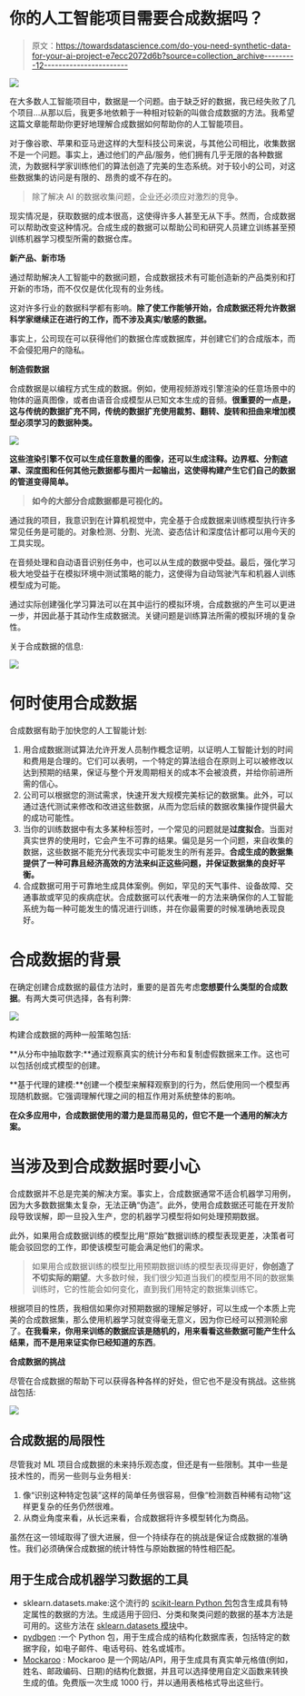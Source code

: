 # 你的人工智能项目需要合成数据吗？

> 原文：<https://towardsdatascience.com/do-you-need-synthetic-data-for-your-ai-project-e7ecc2072d6b?source=collection_archive---------12----------------------->

![](img/6186bb824632ded96776c7ef9b1a2325.png)

在大多数人工智能项目中，数据是一个问题。由于缺乏好的数据，我已经失败了几个项目…从那以后，我更多地依赖于一种相对较新的叫做合成数据的方法。我希望这篇文章能帮助你更好地理解合成数据如何帮助你的人工智能项目。

对于像谷歌、苹果和亚马逊这样的大型科技公司来说，与其他公司相比，收集数据不是一个问题。事实上，通过他们的产品/服务，他们拥有几乎无限的各种数据流，为数据科学家训练他们的算法创造了完美的生态系统。对于较小的公司，对这些数据集的访问是有限的、昂贵的或不存在的。

> 除了解决 AI 的数据收集问题，企业还必须应对激烈的竞争。

现实情况是，获取数据的成本很高，这使得许多人甚至无从下手。然而，合成数据可以帮助改变这种情况。合成生成的数据可以帮助公司和研究人员建立训练甚至预训练机器学习模型所需的数据仓库。

**新产品、新市场**

通过帮助解决人工智能中的数据问题，合成数据技术有可能创造新的产品类别和打开新的市场，而不仅仅是优化现有的业务线。

这对许多行业的数据科学都有影响。**除了使工作能够开始，合成数据还将允许数据科学家继续正在进行的工作，而不涉及真实/敏感的数据。**

事实上，公司现在可以获得他们的数据仓库或数据库，并创建它们的合成版本，而不会侵犯用户的隐私。

**制造假数据**

合成数据是以编程方式生成的数据。例如，使用视频游戏引擎渲染的任意场景中的物体的逼真图像，或者由语音合成模型从已知文本生成的音频。**很重要的一点是，这与传统的数据扩充不同，传统的数据扩充使用裁剪、翻转、旋转和扭曲来增加模型必须学习的数据种类。**

![](img/79cd7fbf0809ad4fbca2bb292849eea1.png)

**这些渲染引擎不仅可以生成任意数量的图像，还可以生成注释。边界框、分割遮罩、深度图和任何其他元数据都与图片一起输出，这使得构建产生它们自己的数据的管道变得简单。**

> **如今的大部分合成数据都是可视化的。**

通过我的项目，我意识到在计算机视觉中，完全基于合成数据来训练模型执行许多常见任务是可能的。对象检测、分割、光流、姿态估计和深度估计都可以用今天的工具实现。

在音频处理和自动语音识别任务中，也可以从生成的数据中受益。最后，强化学习极大地受益于在模拟环境中测试策略的能力，这使得为自动驾驶汽车和机器人训练模型成为可能。

通过实际创建强化学习算法可以在其中运行的模拟环境，合成数据的产生可以更进一步，并因此基于其动作生成数据流。关键问题是训练算法所需的模拟环境的复杂性。

关于合成数据的信息:

![](img/98d373a6ae834cbc8fafec0498df7478.png)

# 何时使用合成数据

合成数据有助于加快您的人工智能计划:

1.  用合成数据测试算法允许开发人员制作概念证明，以证明人工智能计划的时间和费用是合理的。它们可以表明，一个特定的算法组合在原则上可以被修改以达到预期的结果，保证与整个开发周期相关的成本不会被浪费，并给你前进所需的信心。
2.  公司可以根据您的测试需求，快速开发大规模完美标记的数据集。此外，可以通过迭代测试来修改和改进这些数据，从而为您后续的数据收集操作提供最大的成功可能性。
3.  当你的训练数据中有太多某种标签时，一个常见的问题就是**过度拟合**。当面对真实世界的使用时，它会产生不可靠的结果。偏见是另一个问题，来自收集的数据，这些数据不能充分代表现实中可能发生的所有差异。**合成生成的数据集提供了一种可靠且经济高效的方法来纠正这些问题，并保证数据集的良好平衡。**
4.  合成数据可用于可靠地生成具体案例。例如，罕见的天气事件、设备故障、交通事故或罕见的疾病症状。合成数据可以代表唯一的方法来确保你的人工智能系统为每一种可能发生的情况进行训练，并在你最需要的时候准确地表现良好。

# 合成数据的背景

在确定创建合成数据的最佳方法时，重要的是首先考虑**您想要什么类型的合成数据**。有两大类可供选择，各有利弊:

![](img/1a511ad4e93894b33e927a7c33e38211.png)

构建合成数据的两种一般策略包括:

**从分布中抽取数字:**通过观察真实的统计分布和复制虚假数据来工作。这也可以包括创成式模型的创建。

**基于代理的建模:**创建一个模型来解释观察到的行为，然后使用同一个模型再现随机数据。它强调理解代理之间的相互作用对系统整体的影响。

**在众多应用中，合成数据使用的潜力是显而易见的，但它不是一个通用的解决方案。**

# 当涉及到合成数据时要小心

合成数据并不总是完美的解决方案。事实上，合成数据通常不适合机器学习用例，因为大多数数据集太复杂，无法正确“伪造”。此外，使用合成数据还可能在开发阶段导致误解，即一旦投入生产，您的机器学习模型将如何处理预期数据。

此外，如果用合成数据训练的模型比用“原始”数据训练的模型表现更差，决策者可能会驳回您的工作，即使该模型可能会满足他们的需求。

> 如果用合成数据训练的模型比用预期数据训练的模型表现得更好，**你创造了不切实际的期望**。大多数时候，我们很少知道当我们的模型用不同的数据集训练时，它的性能会如何变化，直到我们用特定的数据集训练它。

根据项目的性质，我相信如果你对预期数据的理解足够好，可以生成一个本质上完美的合成数据集，那么使用机器学习就变得毫无意义，因为你已经可以预测轮廓了。**在我看来，你用来训练的数据应该是随机的，用来看看这些数据可能产生什么结果，而不是用来证实你已经知道的东西**。

**合成数据的挑战**

尽管在合成数据的帮助下可以获得各种各样的好处，但它也不是没有挑战。这些挑战包括:

![](img/5c25366d44d6559cd10330782f32a080.png)

## 合成数据的局限性

尽管我对 ML 项目合成数据的未来持乐观态度，但还是有一些限制。其中一些是技术性的，而另一些则与业务相关:

1.  像“识别这种特定包装”这样的简单任务很容易，但像“检测数百种稀有动物”这样更复杂的任务仍然很难。
2.  从商业角度来看，从长远来看，合成数据将许多模型转化为商品。

虽然在这一领域取得了很大进展，但一个持续存在的挑战是保证合成数据的准确性。我们必须确保合成数据的统计特性与原始数据的特性相匹配。

## 用于生成合成机器学习数据的工具

*   sklearn.datasets.make:这个流行的 [scikit-learn Python 包](https://scikit-learn.org/stable/index.html)包含生成具有特定属性的数据的方法。生成适用于回归、分类和聚类问题的数据的基本方法是可用的。这些方法在 [sklearn.datasets 模块](https://scikit-learn.org/stable/modules/classes.html#samples-generator)中。
*   [pydbgen](/introducing-pydbgen-a-random-dataframe-database-table-generator-b5c7bdc84be5) :一个 Python 包，用于生成合成的结构化数据库表，包括特定的数据字段，如电子邮件、电话号码、姓名或城市。
*   [Mockaroo](https://mockaroo.com/) : Mockaroo 是一个网站/API，用于生成具有真实单元格值(例如，姓名、邮政编码、日期)的结构化数据，并且可以选择使用自定义函数来转换生成的值。免费版一次生成 1000 行，并以通用表格格式导出这些行。